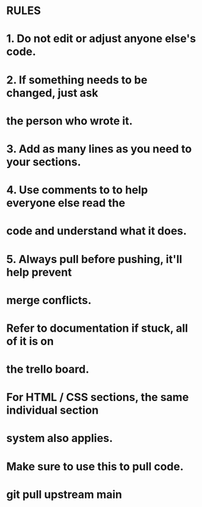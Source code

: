 # RULES 
#
# 1. Do not edit or adjust anyone else's code.
#
# 2. If something needs to be changed, just ask 
#    the person who wrote it. 
#
# 3. Add as many lines as you need to your sections.
#
# 4. Use comments to to help everyone else read the 
#    code and understand what it does. 
#
# 5. Always pull before pushing, it'll help prevent
#    merge conflicts. 


# Refer to documentation if stuck, all of it is on 
# the trello board.

# For HTML / CSS sections, the same individual section
# system also applies. 

# Make sure to use this to pull code. 
# git pull upstream main 
